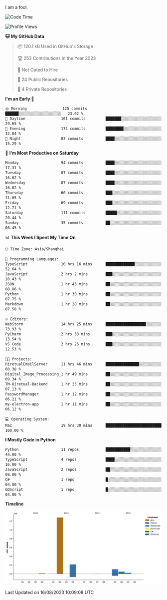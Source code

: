 I am a fool.

<!--START_SECTION:waka-->
![Code Time](http://img.shields.io/badge/Code%20Time-620%20hrs%202%20mins-blue)

![Profile Views](http://img.shields.io/badge/Profile%20Views-1-blue)

**🐱 My GitHub Data** 

> 📦 120.1 kB Used in GitHub's Storage 
 > 
> 🏆 253 Contributions in the Year 2023
 > 
> 🚫 Not Opted to Hire
 > 
> 📜 24 Public Repositories 
 > 
> 🔑 4 Private Repositories 
 > 
**I'm an Early 🐤** 

```text
🌞 Morning                125 commits         ██████░░░░░░░░░░░░░░░░░░░   23.02 % 
🌆 Daytime                161 commits         ███████░░░░░░░░░░░░░░░░░░   29.65 % 
🌃 Evening                174 commits         ████████░░░░░░░░░░░░░░░░░   32.04 % 
🌙 Night                  83 commits          ████░░░░░░░░░░░░░░░░░░░░░   15.29 % 
```
📅 **I'm Most Productive on Saturday** 

```text
Monday                   94 commits          ████░░░░░░░░░░░░░░░░░░░░░   17.31 % 
Tuesday                  87 commits          ████░░░░░░░░░░░░░░░░░░░░░   16.02 % 
Wednesday                87 commits          ████░░░░░░░░░░░░░░░░░░░░░   16.02 % 
Thursday                 60 commits          ███░░░░░░░░░░░░░░░░░░░░░░   11.05 % 
Friday                   69 commits          ███░░░░░░░░░░░░░░░░░░░░░░   12.71 % 
Saturday                 111 commits         █████░░░░░░░░░░░░░░░░░░░░   20.44 % 
Sunday                   35 commits          ██░░░░░░░░░░░░░░░░░░░░░░░   06.45 % 
```


📊 **This Week I Spent My Time On** 

```text
🕑︎ Time Zone: Asia/Shanghai

💬 Programming Languages: 
TypeScript               10 hrs 16 mins      █████████████░░░░░░░░░░░░   52.64 % 
JavaScript               2 hrs 2 mins        ███░░░░░░░░░░░░░░░░░░░░░░   10.43 % 
JSON                     1 hr 43 mins        ██░░░░░░░░░░░░░░░░░░░░░░░   08.86 % 
Python                   1 hr 30 mins        ██░░░░░░░░░░░░░░░░░░░░░░░   07.75 % 
Markdown                 1 hr 28 mins        ██░░░░░░░░░░░░░░░░░░░░░░░   07.58 % 

🔥 Editors: 
WebStorm                 14 hrs 25 mins      ██████████████████░░░░░░░   73.93 % 
PyCharm                  2 hrs 38 mins       ███░░░░░░░░░░░░░░░░░░░░░░   13.54 % 
VS Code                  2 hrs 26 mins       ███░░░░░░░░░░░░░░░░░░░░░░   12.53 % 

🐱‍💻 Projects: 
HiretualEmailServer      11 hrs 46 mins      ███████████████░░░░░░░░░░   60.38 % 
Digital_Image_Processing_1 hr 49 mins        ██░░░░░░░░░░░░░░░░░░░░░░░   09.34 % 
TM-Hiretual-Backend      1 hr 23 mins        ██░░░░░░░░░░░░░░░░░░░░░░░   07.13 % 
PasswordManager          1 hr 12 mins        ██░░░░░░░░░░░░░░░░░░░░░░░   06.21 % 
my-electron-app          1 hr 11 mins        ██░░░░░░░░░░░░░░░░░░░░░░░   06.12 % 

💻 Operating System: 
Mac                      19 hrs 30 mins      █████████████████████████   100.00 % 
```

**I Mostly Code in Python** 

```text
Python                   11 repos            ███████████░░░░░░░░░░░░░░   44.00 % 
TypeScript               4 repos             ████░░░░░░░░░░░░░░░░░░░░░   16.00 % 
JavaScript               2 repos             ██░░░░░░░░░░░░░░░░░░░░░░░   08.00 % 
C#                       1 repo              █░░░░░░░░░░░░░░░░░░░░░░░░   04.00 % 
GDScript                 1 repo              █░░░░░░░░░░░░░░░░░░░░░░░░   04.00 % 
```



**Timeline**

![Lines of Code chart](https://raw.githubusercontent.com/VeejaLiu/VeejaLiu/master/assets/bar_graph.png)


 Last Updated on 16/08/2023 10:09:08 UTC
<!--END_SECTION:waka-->
